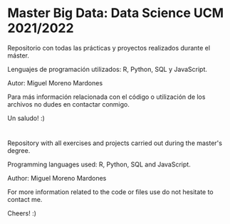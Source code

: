# Master Big Data: Data Science UCM 2021/2022

Repositorio con todas las prácticas y proyectos realizados durante el máster.

Lenguajes de programación utilizados: R, Python, SQL y JavaScript.

Autor: Miguel Moreno Mardones

Para más información relacionada con el código o utilización de los archivos no dudes en contactar conmigo.

Un saludo! :)

# 
Repository with all exercises and projects carried out during the master's degree.

Programming languages used: R, Python, SQL and JavaScript.

Author: Miguel Moreno Mardones

For more information related to the code or files use do not hesitate to contact me.

Cheers! :)

